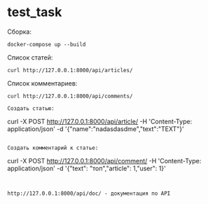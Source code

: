 # test_task

Сборка:
```
docker-compose up --build
```


Список статей:
```
curl http://127.0.0.1:8000/api/articles/
```
Список комментариев:
```
curl http://127.0.0.1:8000/api/comments/ 

Создать статью:
```
curl -X POST http://127.0.0.1:8000/api/article/ -H 'Content-Type: application/json' -d '{"name":"nadasdasdme","text":"TEXT"}'
```

Создать комментарий к статье:
```
curl -X POST http://127.0.0.1:8000/api/comment/ -H 'Content-Type: application/json' -d '{"text": "топ","article": 1,"user": 1}'
```


http://127.0.0.1:8000/api/doc/ - документация по API



